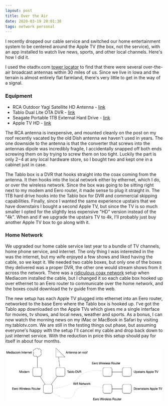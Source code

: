 ```yaml
---
layout: post
title: Over the Air
date: 2020-03-19 20:01:38
tags: network personal
---
```


I recently dropped our cable service and switched our home entertainment system to be centered around the Apple TV (the box, not the service), with an app installed to watch live news, sports, and other local channels. Here's how I did it.

I used the otadtv.com [tower locator](https://otadtv.com/tvtower/index.html) to find that there were several over-the-air broadcast antennas within 30 miles of us. Since we live in Iowa and the terrain is almost entirely flat farmland, there's very little to get in the way of a signal.

### Equipment

* RCA Outdoor Yagi Satellite HD Antenna - [link](https://www.amazon.com/Antenna-Satellite-Broadcast-Epicenter-Reception/dp/B0024R4B5C)
* Tablo Dual Lite OTA DVR - [link](https://www.amazon.com/dp/B078YKTWV6?tag=techhivecom-20&th=1&ascsubtag=US-003-3173175-005-1442813-web-20)
* Seagate Portable 1TB External Hard Drive - [link](https://www.amazon.com/Seagate-Portable-External-Hard-Drive/dp/B07CRG7BBH/ref=sr_1_3?keywords=usb+hard+drive&qid=1577480306&s=electronics&sr=1-3)
* Apple TV HD - [link](https://www.apple.com/shop/buy-tv/apple-tv-hd/32gb)

The RCA antenna is inexpensive, and mounted cleanly on the post on my roof recently vacated by the old Dish antenna we haven't used in years. The one downside to the antenna is that the converter that screws into the antennas dipole was incredibly fragile, I accidentally snapped off both ends screwing them on by trying to screw them on too tight. Luckily the part is only $2-$4 at any local hardware store, so I bought two and kept one in a cabinet just in case. 

The Tablo box is a DVR that hooks straight into the coax coming from the antenna. It then hooks into the local network either by ethernet, which I do, or over the wireless network. Since the box was going to be sitting right next to my modem and Eero router, it made sense to plug it straight in. The 1TB hard drive hooks into the Tablo box for DVR and commercial skipping capabilities. Finally, since I wanted the same experience upstairs that we have downstairs I bought a second Apple TV, but since the TV is so much smaller I opted for the slightly less expensive "HD" version instead of the "4k". When and if we upgrade the upstairs TV to 4k, I'll probably just buy another Apple TV box to go along with it. 

### Home Network

We upgraded our home cable service last year to a bundle of TV channels, home phone service, and internet. The only thing I was interested in the was the internet, but my wife enjoyed a few shows and liked having the cable, so we kept it. We needed two cable boxes, but only one of the boxes they delivered was a proper DVR, the other one would stream shows from it across the network. There was a [ridiculous coax network](https://jonathanbuys.com/The_Mediacom_SSH_Issue/) setup when Mediacom installed the cable, but I changed it so each cable box hooked up over ethernet to an Eero router to communicate over the home network, and the boxes could download the tv guide from the web. 

The new setup has each Apple TV plugged into ethernet into an Eero router, networked to the base Eero where the Tablo box is hooked up. I've got the Tablo app downloaded on the Apple TVs which gives me a single interface for movies, tv shows, and local news, weather and sports. As a bonus, I can now watch the morning news on my iMac or MacBook in Safari by visiting my.tablotv.com. We are still in the testing things out phase, but assuming everyone's happy with the setup I'll cancel my cable and drop back down to just internet service. With the reduction in price this setup should pay for itself in about four months. 

<img src="/media/home-network-tablo.png" />



 

